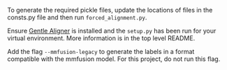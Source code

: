 To generate the required pickle files, update the locations of files in the consts.py file and then run `forced_alignment.py`. 

Ensure [Gentle Aligner](https://github.com/lowerquality/gentle) is installed and the `setup.py` has been run for your virtual environment. More information is in the top level README. 

Add the flag `--mmfusion-legacy` to generate the labels in a format compatible with the mmfusion model. For this project, do not run this flag.